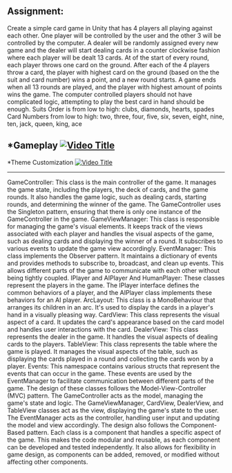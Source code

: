 ## Assignment:
Create a simple card game in Unity that has 4 players all playing against each 
other. One player will be controlled by the user and the other 3 will be controlled by 
the computer. 
A dealer will be randomly assigned every new game and the dealer will start 
dealing cards in a counter clockwise fashion where each player will be dealt 13 
cards.
At of the start of every round, each player throws one card on the ground. After 
each of the 4 players throw a card, the player with highest card on the ground 
(based on the the suit and card number) wins a point, and a new round starts.
A game ends when all 13 rounds are played, and the player with highest amount of 
points wins the game.
The computer controlled players should not have complicated logic, attempting to 
play the best card in hand should be enough.
Suits Order is from low to high:
clubs, diamonds, hearts, spades
Card Numbers from low to high:
two, three, four, five, six, seven, eight, nine, ten, jack, queen, king, ace

*Gameplay
[![Video Title](http://i3.ytimg.com/vi/Gr0BmHi-Bwk/hqdefault.jpg)](https://youtu.be/Gr0BmHi-Bwk)
---------------------------------------------------------------------------------------------------------------
*Theme Customization
[![Video Title](http://i3.ytimg.com/vi/XklXKGjQ5Wc/hqdefault.jpg)](https://youtu.be/XklXKGjQ5Wc)

--------------------------------------------------------------------------------------------------------------

GameController: This class is the main controller of the game. It manages the game state, including the players, the deck of cards, and the game rounds. It also handles the game logic, such as dealing cards, starting rounds, and determining the winner of the game. The GameController uses the Singleton pattern, ensuring that there is only one instance of the GameController in the game.
GameViewManager: This class is responsible for managing the game's visual elements. It keeps track of the views associated with each player and handles the visual aspects of the game, such as dealing cards and displaying the winner of a round. It subscribes to various events to update the game view accordingly.
EventManager: This class implements the Observer pattern. It maintains a dictionary of events and provides methods to subscribe to, broadcast, and clean up events. This allows different parts of the game to communicate with each other without being tightly coupled.
IPlayer and AIPlayer And HumanPlayer: These classes represent the players in the game. The IPlayer interface defines the common behaviors of a player, and the AIPlayer class implements these behaviors for an AI player.
ArcLayout: This class is a MonoBehaviour that arranges its children in an arc. It's used to display the cards in a player's hand in a visually pleasing way.
CardView: This class represents the visual aspect of a card. It updates the card's appearance based on the card model and handles user interactions with the card.
DealerView: This class represents the dealer in the game. It handles the visual aspects of dealing cards to the players.
TableView: This class represents the table where the game is played. It manages the visual aspects of the table, such as displaying the cards played in a round and collecting the cards won by a player.
Events: This namespace contains various structs that represent the events that can occur in the game. These events are used by the EventManager to facilitate communication between different parts of the game.
The design of these classes follows the Model-View-Controller (MVC) pattern. The GameController acts as the model, managing the game's state and logic. The GameViewManager, CardView, DealerView, and TableView classes act as the view, displaying the game's state to the user. The EventManager acts as the controller, handling user input and updating the model and view accordingly.
The design also follows the Component-Based pattern. Each class is a component that handles a specific aspect of the game. This makes the code modular and reusable, as each component can be developed and tested independently. It also allows for flexibility in game design, as components can be added, removed, or modified without affecting other components.
